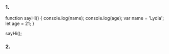 ### 1.

function sayHi() {
  console.log(name);
  console.log(age);
  var name = 'Lydia';
  let age = 21;
}

sayHi();


### 2. 